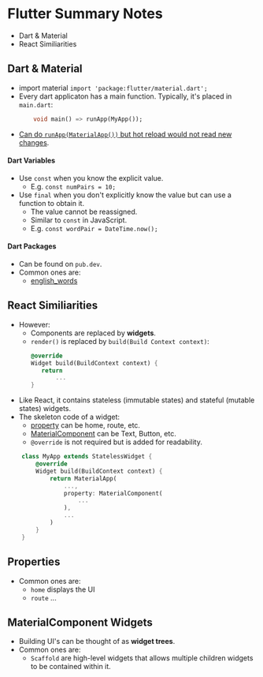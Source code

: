 # Flutter Summary Notes
* Dart & Material
* React Similiarities

## Dart & Material
- import material `import 'package:flutter/material.dart';`
- Every dart applicaton has a main function. Typically, it's placed in `main.dart`:
    ```dart 
        void main() => runApp(MyApp());
    ```
- [Can do `runApp(MaterialApp())` but hot reload would not read new changes](https://stackoverflow.com/questions/51312843/what-is-the-difference-between-runappnew-myapp-and-runappnew-materialapp).

#### Dart Variables
- Use `const` when you know the explicit value.
    - E.g. `const numPairs = 10;`
- Use `final` when you don't explicitly know the value but can use a function to obtain it. 
  - The value cannot be reassigned. 
  - Similar to `const` in JavaScript. 
  - E.g. `const wordPair = DateTime.now();`

#### Dart Packages
- Can be found on `pub.dev`.
- Common ones are:
  - [english_words](https://pub.dev/packages/english_words)

## React Similiarities
- However:
  - Components are replaced by **widgets**.
  - `render()` is replaced by `build(Build Context context)`:
     ```dart
     @override
     Widget build(BuildContext context) {
        return
            ...
     }
- Like React, it contains stateless (immutable states) and stateful (mutable states) widgets.
- The skeleton code of a widget: 
    - [property](https://api.flutter.dev/flutter/material/MaterialApp-class.html#instance-properties) can be home, route, etc.
    - [MaterialComponent](https://flutter.dev/docs/development/ui/widgets/material) can be Text, Button, etc.
    - `@override` is not required but is added for readability.
```dart
    class MyApp extends StatelessWidget { 
        @override
        Widget build(BuildContext context) {
            return MaterialApp(
                ..., 
                property: MaterialComponent(
                    ...
                ), 
                ...
            )
        }
    } 
 ```

 ## Properties
 - Common ones are:
    - `home` displays the UI
    - `route` ...

## MaterialComponent Widgets
- Building UI's can be thought of as **widget trees**. 
- Common ones are:
    - `Scaffold` are high-level widgets that allows  multiple children widgets to be contained within it.


